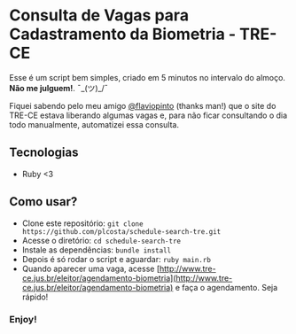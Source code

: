 # Consulta de Vagas para Cadastramento da Biometria - TRE-CE

Esse é um script bem simples, criado em 5 minutos no intervalo do almoço. **Não me julguem!**. ¯\_(ツ)_/¯

Fiquei sabendo pelo meu amigo  [@flaviopinto](https://github.com/flaviopinto) (thanks man!) que o site do TRE-CE estava liberando algumas vagas e, para não ficar consultando o dia todo manualmente, automatizei essa consulta.

## Tecnologias
- Ruby <3

## Como usar?
- Clone este repositório: `git clone https://github.com/plcosta/schedule-search-tre.git`
- Acesse o diretório: `cd schedule-search-tre`
- Instale as dependências: `bundle install`
- Depois é só rodar o script e aguardar: `ruby main.rb`
- Quando aparecer uma vaga, acesse [http://www.tre-ce.jus.br/eleitor/agendamento-biometria](http://www.tre-ce.jus.br/eleitor/agendamento-biometria) e faça o agendamento. Seja rápido!

### Enjoy!
